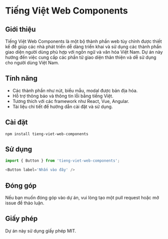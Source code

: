 # Tiếng Việt Web Components

## Giới thiệu
Tiếng Việt Web Components là một bộ thành phần web tùy chỉnh được thiết kế để giúp các nhà phát triển dễ dàng triển khai và sử dụng các thành phần giao diện người dùng phù hợp với ngôn ngữ và văn hóa Việt Nam. Dự án này hướng đến việc cung cấp các phần tử giao diện thân thiện và dễ sử dụng cho người dùng Việt Nam.

## Tính năng
- Các thành phần như nút, biểu mẫu, modal được bản địa hóa.
- Hỗ trợ thông báo và thông tin lỗi bằng tiếng Việt.
- Tương thích với các framework như React, Vue, Angular.
- Tài liệu chi tiết để hướng dẫn cài đặt và sử dụng.

## Cài đặt
```
npm install tieng-viet-web-components
```

## Sử dụng
```javascript
import { Button } from 'tieng-viet-web-components';

<Button label='Nhấn vào đây' />
```

## Đóng góp
Nếu bạn muốn đóng góp vào dự án, vui lòng tạo một pull request hoặc mở issue để thảo luận.

## Giấy phép
Dự án này sử dụng giấy phép MIT.
